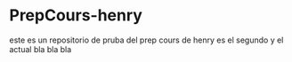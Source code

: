# PrepCours-henry
este es un repositorio de pruba del prep cours de henry es el segundo y el actual
bla bla bla 